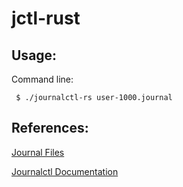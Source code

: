 # jctl-rust

## Usage: 

Command line:

     $ ./journalctl-rs user-1000.journal

## References:

[Journal Files](https://www.freedesktop.org/wiki/Software/systemd/journal-files/)

[Journalctl Documentation](https://www.freedesktop.org/software/systemd/man/journalctl.html)
